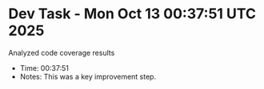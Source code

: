 # Dev Task - Mon Oct 13 00:37:51 UTC 2025
Analyzed code coverage results
- Time: 00:37:51
- Notes: This was a key improvement step.
